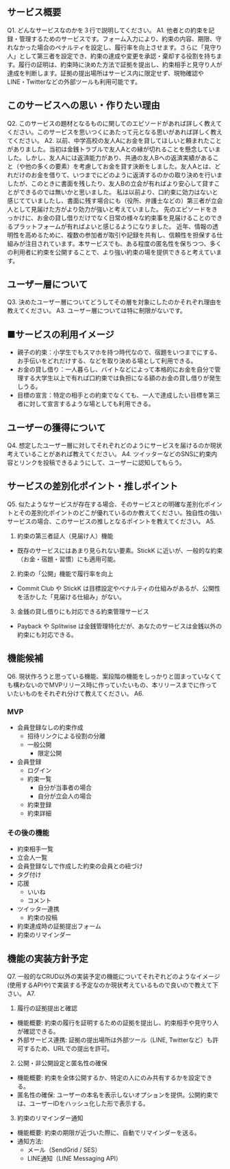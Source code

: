 ## サービス概要
Q1. どんなサービスなのかを３行で説明してください。
A1. 他者との約束を記録・管理するためのサービスです。フォーム入力により、約束の内容、期限、守れなかった場合のペナルティを設定し、履行率を向上させます。さらに「見守り人」として第三者を設定でき、約束の達成や変更を承認・棄却する役割を持ちます。履行の証明は、約束時に決めた方法で証拠を提出し、約束相手と見守り人が達成を判断します。証拠の提出場所はサービス内に限定せず、現物確認やLINE・Twitterなどの外部ツールも利用可能です。

## このサービスへの思い・作りたい理由
Q2. このサービスの題材となるものに関してのエピソードがあれば詳しく教えてください。このサービスを思いつくにあたって元となる思いがあれば詳しく教えてください。
A2. 以前、中学高校の友人Aにお金を貸してほしいと頼まれたことがありました。当初は金銭トラブルで友人Aとの縁が切れることを懸念していました。しかし、友人Aには返済能力があり、共通の友人Bへの返済実績があること（や他の多くの要素）を考慮してお金を貸す決断をしました。友人Aとは、どれだけのお金を借りて、いつまでにどのように返済するのかの取り決めを行いましたが、このときに書面を残したり、友人Bの立会が有ればより安心して貸すことができるのでは無いかと思いました。
私は以前より、口約束に効力はないと感じてていましたし、書面に残す場合にも（役所、弁護士などの）第三者が立会人として見届けた方がより効力が強いと考えていました。
先のエピソードをきっかけに、お金の貸し借りだけでなく日常の様々な約束事を見届けることのできるプラットフォームが有ればよいと感じるようになりました。
近年、情報の透明性を高めるために、複数の参加者が取引や記録を共有し、信頼性を担保する仕組みが注目されています。本サービスでも、ある程度の匿名性を保ちつつ、多くの利用者に約束を公開することで、より強い約束の場を提供できると考えています。

## ユーザー層について
Q3. 決めたユーザー層についてどうしてその層を対象にしたのかそれぞれ理由を教えてください。
A3. ユーザー層については特に制限がないです。

## ■サービスの利用イメージ
- 親子の約束：小学生でもスマホを持つ時代なので、宿題をいつまでにする、お手伝いをどれだけする、などを取り決める場として利用できる。
- お金の貸し借り：一人暮らし、バイトなどによって本格的にお金を自分で管理する大学生以上で有れば口約束では負担になる額のお金の貸し借りが発生しうる。
- 目標の宣言：特定の相手との約束でなくても、一人で達成したい目標を第三者に対して宣言するような場としても利用できる。

## ユーザーの獲得について
Q4. 想定したユーザー層に対してそれぞれどのようにサービスを届けるのか現状考えていることがあれば教えてください。
A4. ツイッターなどのSNSに約束内容とリンクを投稿できるようにして、ユーザーに認知してもらう。

## サービスの差別化ポイント・推しポイント
Q5. 似たようなサービスが存在する場合、そのサービスとの明確な差別化ポイントとその差別化ポイントのどこが優れているのか教えてください。独自性の強いサービスの場合、このサービスの推しとなるポイントを教えてください。
A5. 
1. 約束の第三者証人（見届け人）機能
  - 既存のサービスにはあまり見られない要素。StickK に近いが、一般的な約束（お金・宿題・習慣）にも適用可能。
2. 約束の「公開」機能で履行率を向上
  - Commit Club や StickK は目標設定やペナルティの仕組みがあるが、公開性を活かした「見届ける仕組み」がない。
3. 金銭の貸し借りにも対応できる約束管理サービス
  - Payback や Splitwise は金銭管理特化だが、あなたのサービスは金銭以外の約束にも対応できる。

## 機能候補
Q6. 現状作ろうと思っている機能、案段階の機能をしっかりと固まっていなくても構わないのでMVPリリース時に作っていたいもの、本リリースまでに作っていたいものをそれぞれ分けて教えてください。
A6. 
### MVP
- 会員登録なしの約束作成
  - 招待リンクによる役割の分離
  - 一般公開
	- 限定公開
- 会員登録
  - ログイン
  - 約束一覧
  	- 自分が当事者の場合
  	- 自分が立会人の場合
  - 約束登録
  - 約束詳細

### その後の機能
- 約束相手一覧
- 立会人一覧
- 会員登録なしで作成した約束の会員との紐づけ
- タグ付け
- 応援
  - いいね
  - コメント
- ツイッター連携
  - 約束の投稿
- 約束達成時の証拠提出フォーム
- 約束のリマインダー

## 機能の実装方針予定
Q7. 一般的なCRUD以外の実装予定の機能についてそれぞれどのようなイメージ(使用するAPIや)で実装する予定なのか現状考えているもので良いので教えて下さい。
A7. 
1. 履行の証拠提出と確認
- 機能概要: 約束の履行を証明するための証拠を提出し、約束相手や見守り人が確認できる。
- 外部サービス連携: 証拠の提出場所は外部ツール（LINE, Twitterなど）も許可するため、URLでの提出を許可。
2. 公開・非公開設定と匿名性の確保
- 機能概要: 約束を全体公開するか、特定の人にのみ共有するかを設定できる。
- 匿名性の確保: ユーザーの本名を表示しないオプションを提供。公開約束では、ユーザーIDをハッシュ化した形で表示する。
3. 約束のリマインダー通知
- 機能概要: 約束の期限が近づいた際に、自動でリマインダーを送る。
- 通知方法:
  - メール（SendGrid / SES）
  - LINE通知（LINE Messaging API）